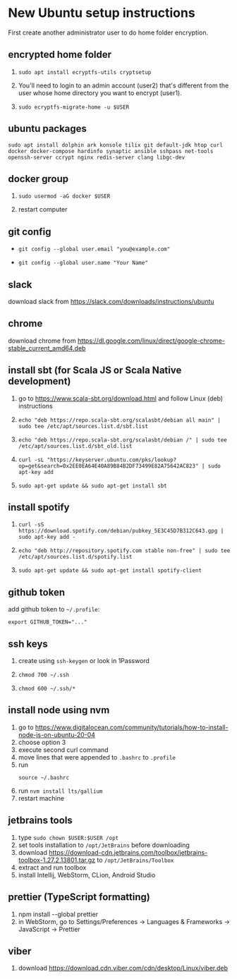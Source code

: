 New Ubuntu setup instructions
=============================

First create another administrator user to do home folder encryption.

encrypted home folder
---------------------

1. ```
   sudo apt install ecryptfs-utils cryptsetup
   ```
2. You'll need to login to an admin account (user2) that's different from the user whose home directory you want to encrypt (user1).
3. ```
   sudo ecryptfs-migrate-home -u $USER
   ```

ubuntu packages
---------------

```
sudo apt install dolphin ark konsole tilix git default-jdk htop curl docker docker-compose hardinfo synaptic ansible sshpass net-tools openssh-server ccrypt nginx redis-server clang libgc-dev
```

docker group
------------

1. ```
   sudo usermod -aG docker $USER
   ```
2. restart computer

git config
----------

- ```
  git config --global user.email "you@example.com"
  ```
- ```
  git config --global user.name "Your Name"
  ```

slack
-----

download slack from https://slack.com/downloads/instructions/ubuntu

chrome
------

download chrome from https://dl.google.com/linux/direct/google-chrome-stable_current_amd64.deb

install sbt (for Scala JS or Scala Native development)
------------------------------------------------------

1. go to https://www.scala-sbt.org/download.html and follow Linux (deb) instructions

2. ```
   echo "deb https://repo.scala-sbt.org/scalasbt/debian all main" | sudo tee /etc/apt/sources.list.d/sbt.list
   ```
3. ```
   echo "deb https://repo.scala-sbt.org/scalasbt/debian /" | sudo tee /etc/apt/sources.list.d/sbt_old.list
   ```
4. ```
   curl -sL "https://keyserver.ubuntu.com/pks/lookup?op=get&search=0x2EE0EA64E40A89B84B2DF73499E82A75642AC823" | sudo apt-key add
   ```
5. ```
   sudo apt-get update && sudo apt-get install sbt
   ```

install spotify
---------------

1. ```
   curl -sS https://download.spotify.com/debian/pubkey_5E3C45D7B312C643.gpg | sudo apt-key add -
   ```
2. ```
   echo "deb http://repository.spotify.com stable non-free" | sudo tee /etc/apt/sources.list.d/spotify.list
   ```
3. ```
   sudo apt-get update && sudo apt-get install spotify-client
   ```

github token
------------

add github token to `~/.profile`:
```
export GITHUB_TOKEN="..."
```

ssh keys
--------

1. create using `ssh-keygen` or look in 1Password
2. ```
   chmod 700 ~/.ssh
   ```
3. ```
   chmod 600 ~/.ssh/*
   ```

install node using nvm
----------------------

1. go to https://www.digitalocean.com/community/tutorials/how-to-install-node-js-on-ubuntu-20-04
2. choose option 3
3. execute second curl command
4. move lines that were appended to `.bashrc` to `.profile`
5. run
   ```
   source ~/.bashrc
   ```
6. run `nvm install lts/gallium`
7. restart machine

jetbrains tools
---------------

1. type `sudo chown $USER:$USER /opt`
2. set tools installation to `/opt/JetBrains` before downloading
3. download https://download-cdn.jetbrains.com/toolbox/jetbrains-toolbox-1.27.2.13801.tar.gz to `/opt/JetBrains/Toolbox`
4. extract and run toolbox
5. install Intellij, WebStorm, CLion, Android Studio

prettier (TypeScript formatting)
--------------------------------

1. npm install --global prettier
2. in WebStorm, go to Settings/Preferences -> Languages & Frameworks -> JavaScript -> Prettier

viber
-----

1. download https://download.cdn.viber.com/cdn/desktop/Linux/viber.deb

